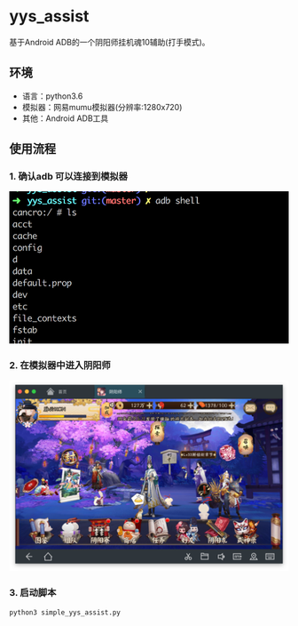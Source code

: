 # yys_assist
基于Android ADB的一个阴阳师挂机魂10辅助(打手模式)。

## 环境
- 语言：python3.6
- 模拟器：网易mumu模拟器(分辨率:1280x720)
- 其他：Android ADB工具

## 使用流程
### 1. 确认adb 可以连接到模拟器
![](screenshots/step1.png)

### 2. 在模拟器中进入阴阳师
![](screenshots/step2.png)

### 3. 启动脚本
``` 
python3 simple_yys_assist.py
```
